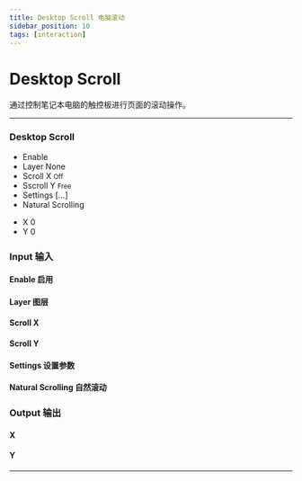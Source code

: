 ```yaml
---
title: Desktop Scroll 电脑滚动
sidebar_position: 10
tags: [interaction]
---
```


# Desktop Scroll

通过控制笔记本电脑的触控板进行页面的滚动操作。


------

<div className="patch-container">
    <div className="patch processor">
        <h3>Desktop Scroll</h3>
        <ul className="inputs">
            <li>Enable <span className="checkbox-off"></span></li>
            <li>Layer <span>None</span></li>
            <li>Scroll X <small><span>Off</span></small></li>
            <li>Sscroll Y <small><span>Free</span></small></li>
            <li>Settings <span>[...]</span></li>
            <li>Natural Scrolling <span className="checkbox-off"></span></li>
        </ul>
        <ul className="outputs">
            <li>X <span>0</span></li> 
            <li>Y <span>0</span></li> 
        </ul>
    </div>
</div>

<div className="port-descriptions">
<div className="inputs">

### Input 输入

#### Enable 启用

#### Layer 图层

#### Scroll X 

#### Scroll Y 

#### Settings 设置参数

#### Natural Scrolling 自然滚动


</div>
<div className="outputs">

### Output 输出

#### X

#### Y

</div>
</div>

------
